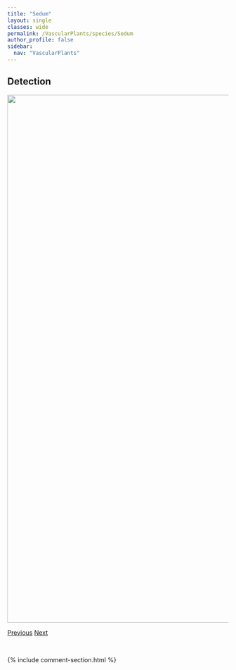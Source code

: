 ```yaml
---
title: "Sedum"
layout: single
classes: wide
permalink: /VascularPlants/species/Sedum
author_profile: false
sidebar:
  nav: "VascularPlants"
---
```


<h2>Detection</h2>

<a href="https://drive.google.com/uc?export=view&id=1wIWTOyuR58quc2VHokEgB3MKjXSku51e">
<img src="https://drive.google.com/uc?export=view&id=1wIWTOyuR58quc2VHokEgB3MKjXSku51e" height = "1200" width = "800">
</a>


<a href="/DevelopmentWebsite/VascularPlants/species/SecaleCereale" class="pagination--pager" title="Secale cereale">Previous</a> <a href="/DevelopmentWebsite/VascularPlants/species/SedumKamtschaticum" class="pagination--pager" title="Sedum kamtschaticum">Next</a>

<p>&nbsp;</p>

{% include comment-section.html %}
